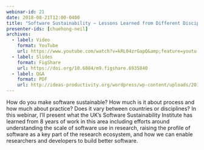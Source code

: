 ```yaml
---
webinar-id: 21
date: 2018-08-21T12:00-0400
title: "Software Sustainability — Lessons Learned from Different Disciplines"
presenter-ids: [chuehong-neil]
archives:
  - label: Video
    format: YouTube
    url: https://www.youtube.com/watch?v=kRL04zrGapQ&amp;feature=youtu.be
  - label: Slides
    format: FigShare
    url: https://doi.org/10.6084/m9.figshare.6935840
  - label: Q&A
    format: PDF
    url: http://ideas-productivity.org/wordpress/wp-content/uploads/2018/09/webinar021-qa.pdf
---
```

How do you make software sustainable? How much is it about process and
how much about practice? Does it vary between countries or
disciplines? In this webinar, I’ll present what the UK’s Software
Sustainability Institute has learned from 8 years of work in this area
including efforts around understanding the scale of software use in
research, raising the profile of software as a key part of the
research ecosystem, and how we can enable researchers and developers
to build better software.
